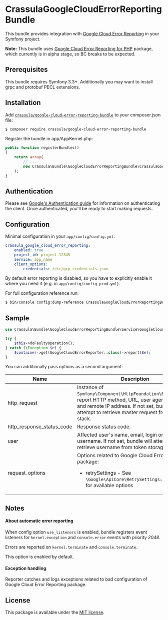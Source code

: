 # CrassulaGoogleCloudErrorReportingBundle

This bundle provides integration with [Google Cloud Error Reporting](https://cloud.google.com/error-reporting/) in your Symfony project.

__Note:__ This bundle uses [Google Cloud Error Reporting for PHP](https://github.com/googleapis/google-cloud-php-errorreporting) package, which currently is in alpha stage, so BC breaks to be expected.

## Prerequisites

This bundle requires Symfony 3.3+. Additionally you may want to install grpc and protobuf PECL extensions.

## Installation

Add [`crassula/google-cloud-error-reporting-bundle`](https://packagist.org/packages/crassula/google-cloud-error-reporting-bundle) to your composer.json file:

```bash
$ composer require crassula/google-cloud-error-reporting-bundle
```

Register the bundle in app/AppKernel.php:

```php
public function registerBundles()
{
    return array(
        // ...
        new Crassula\Bundle\GoogleCloudErrorReportingBundle\CrassulaGoogleCloudErrorReportingBundle(),
    );
}
```

## Authentication

Please see [Google's Authentication guide](https://github.com/googleapis/google-cloud-php/blob/master/AUTHENTICATION.md) for information on authenticating the client. Once authenticated, you'll be ready to start making requests.

## Configuration

Minimal configuration in your `app/config/config.yml`:

```yaml
crassula_google_cloud_error_reporting:
    enabled: true
    project_id: project-12345
    service: app_name
    client_options:
        credentials: /etc/gcp_credentials.json
```

By default error reporting is disabled, so you have to explicitly enable it where you need it (e.g. in `app/config/config_prod.yml`).

For full configuration reference run:

```bash
$ bin/console config:dump-reference CrassulaGoogleCloudErrorReportingBundle
```

## Sample

```php
use Crassula\Bundle\GoogleCloudErrorReportingBundle\Service\GoogleCloudErrorReporter;

try {
    $this->doFaultyOperation();
} catch (\Exception $e) {
    $container->get(GoogleCloudErrorReporter::class)->report($e);
}
```

You can additionally pass options as a second argument:

| Name | Description
| --- | ---
| http_request              | Instance of `Symfony\Component\HttpFoundation\Request` to report HTTP method, URL, user agent, referrer and remote IP address. If not set, bundle will attempt to retrieve master request from request stack.
| http_response_status_code | Response status code.
| user                      | Affected user's name, email, login or other username. If not set, bundle will attempt to retrieve username from token storage.
| request_options           | Options related to Google Cloud Error Reporting package: <br><ul><li>retrySettings - See `\Google\ApiCore\RetrySettings::__construct` for available options</li></ul>

## Notes

#### About automatic error reporting

When config option `use_listeners` is enabled, bundle registers event listeners for `kernel.exception` and `console.error` events with priority _2048_.

Errors are reported on `kernel.terminate` and `console.terminate`.

This option is enabled by default. 

#### Exception handling

Reporter catches and logs exceptions related to bad configuration of Google Cloud Error Reporting package.

## License
This package is available under the [MIT license](LICENSE).

